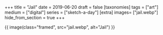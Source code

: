 +++
title = "Jail"
date = 2019-06-20
draft =  false
[taxonomies]
tags = ["art"]
medium = ["digital"]
series = ["sketch-a-day"]
[extra]
images= ["jail.webp"]
hide_from_section = true
+++

{{ image(class="framed", src="jail.webp", alt="Jail") }}
